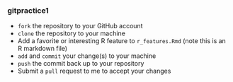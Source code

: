 ### gitpractice1

* `fork` the repository to your GitHub account
* `clone` the repository to your machine
* Add a favorite or interesting R feature to `r_features.Rmd` (note this is an R markdown file)
* `add` and `commit` your change(s) to your machine
* `push` the commit back up to your repository
* Submit a `pull` request to me to accept your changes
